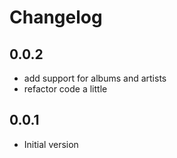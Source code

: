 # Changelog

## 0.0.2

- add support for albums and artists
- refactor code a little

## 0.0.1

- Initial version
